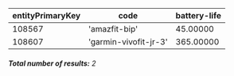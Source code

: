 | entityPrimaryKey | code                  | battery-life |
| ---------------- | --------------------- | ------------ |
| 108567           | 'amazfit-bip'         | 45.00000     |
| 108607           | 'garmin-vivofit-jr-3' | 365.00000    |

###### **Total number of results:** 2